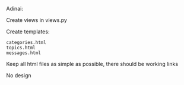 Adinai:

Create views in views.py

Create templates:

    categories.html
    topics.html
    messages.html

Keep all html files as simple as possible, there should be working links

No design
